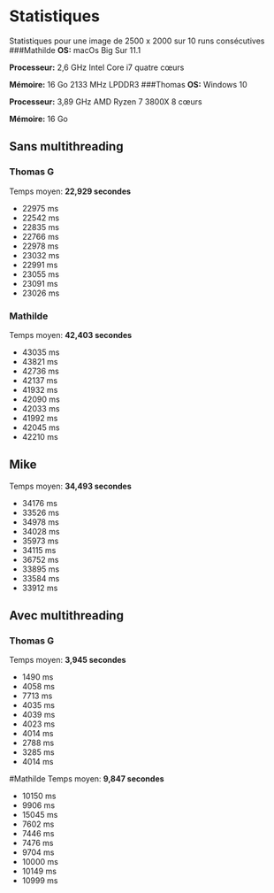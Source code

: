 # Statistiques

Statistiques pour une image de 2500 x 2000 sur 10 runs consécutives
###Mathilde
**OS:** macOs Big Sur 11.1

**Processeur:** 2,6 GHz Intel Core i7 quatre cœurs

**Mémoire:** 16 Go 2133 MHz LPDDR3
###Thomas
**OS:** Windows 10

**Processeur:** 3,89 GHz AMD Ryzen 7 3800X 8 cœurs

**Mémoire:** 16 Go

## Sans multithreading

### Thomas G

Temps moyen: **22,929 secondes**

- 22975 ms
- 22542 ms
- 22835 ms
- 22766 ms
- 22978 ms
- 23032 ms
- 22991 ms
- 23055 ms
- 23091 ms
- 23026 ms

### Mathilde

Temps moyen: **42,403 secondes**
- 43035 ms
- 43821 ms
- 42736 ms
- 42137 ms
- 41932 ms
- 42090 ms
- 42033 ms
- 41992 ms
- 42045 ms
- 42210 ms

## Mike

Temps moyen: **34,493 secondes**

- 34176 ms
- 33526 ms
- 34978 ms
- 34028 ms
- 35973 ms
- 34115 ms
- 36752 ms
- 33895 ms
- 33584 ms
- 33912 ms


## Avec multithreading

### Thomas G

Temps moyen: **3,945 secondes**

- 1490 ms
- 4058 ms
- 7713 ms
- 4035 ms
- 4039 ms
- 4023 ms
- 4014 ms
- 2788 ms
- 3285 ms
- 4014 ms

#Mathilde
Temps moyen: **9,847 secondes**

- 10150 ms
- 9906 ms
- 15045 ms
- 7602 ms
- 7446 ms
- 7476 ms
- 9704 ms
- 10000 ms
- 10149 ms
- 10999 ms